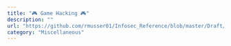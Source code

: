 ```yaml
---
title: "🎮 Game Hacking 🎮"
description: ""
url: "https://github.com/rmusser01/Infosec_Reference/blob/master/Draft/Games.md"
category: "Miscellaneous"
---
```

